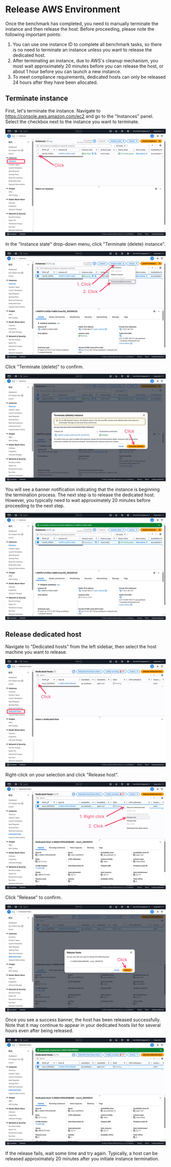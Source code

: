 # Release AWS Environment

Once the benchmark has completed, you need to manually terminate the instance and then release the host. Before proceeding, please note the following important points:

1. You can use one instance ID to complete all benchmark tasks, so there is no need to terminate an instance unless you want to release the dedicated host.
2. After terminating an instance, due to AWS's cleanup mechanism, you must wait approximately 20 minutes before you can release the host, or about 1 hour before you can launch a new instance.
3. To meet compliance requirements, dedicated hosts can only be released 24 hours after they have been allocated.

## Terminate instance

First, let's terminate the instance. Navigate to https://console.aws.amazon.com/ec2 and go to the "Instances" panel. Select the checkbox next to the instance you want to terminate.

![](../assets/release_aws_env/screenshot%20(33).JPG)

In the "Instance state" drop-down menu, click "Terminate (delete) instance".

![](../assets/release_aws_env/screenshot%20(34).JPG)

Click "Terminate (delete)" to confirm.

![](../assets/release_aws_env/screenshot%20(35).JPG)

You will see a banner notification indicating that the instance is beginning the termination process. The next step is to release the dedicated host. However, you typically need to wait approximately 20 minutes before proceeding to the next step.

![](../assets/release_aws_env/screenshot%20(36).JPG)

## Release dedicated host

Navigate to "Dedicated hosts" from the left sidebar, then select the host machine you want to release.

![](../assets/release_aws_env/screenshot%20(37).JPG)

Right-click on your selection and click "Release host". 

![](../assets/release_aws_env/screenshot%20(38).JPG)

Click "Release" to confirm.

![](../assets/release_aws_env/screenshot%20(39).JPG)

Once you see a success banner, the host has been released successfully. Note that it may continue to appear in your dedicated hosts list for several hours even after being released.

![](../assets/release_aws_env/screenshot%20(40).JPG)

If the release fails, wait some time and try again. Typically, a host can be released approximately 20 minutes after you initiate instance termination.

